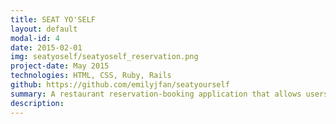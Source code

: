 ```yaml
---
title: SEAT YO'SELF
layout: default
modal-id: 4
date: 2015-02-01
img: seatyoself/seatyoself_reservation.png
project-date: May 2015
technologies: HTML, CSS, Ruby, Rails
github: https://github.com/emilyjfan/seatyourself
summary: A restaurant reservation-booking application that allows users to view restaurants, make reservations, and add their own restaurants.
description:
---
```

